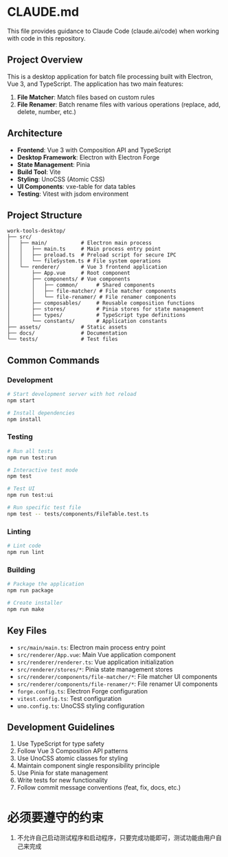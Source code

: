 # CLAUDE.md

This file provides guidance to Claude Code (claude.ai/code) when working with code in this repository.

## Project Overview

This is a desktop application for batch file processing built with Electron, Vue 3, and TypeScript. The application has two main features:

1. **File Matcher**: Match files based on custom rules
2. **File Renamer**: Batch rename files with various operations (replace, add, delete, number, etc.)

## Architecture

- **Frontend**: Vue 3 with Composition API and TypeScript
- **Desktop Framework**: Electron with Electron Forge
- **State Management**: Pinia
- **Build Tool**: Vite
- **Styling**: UnoCSS (Atomic CSS)
- **UI Components**: vxe-table for data tables
- **Testing**: Vitest with jsdom environment

## Project Structure

```
work-tools-desktop/
├── src/
│   ├── main/           # Electron main process
│   │   ├── main.ts     # Main process entry point
│   │   ├── preload.ts  # Preload script for secure IPC
│   │   └── fileSystem.ts # File system operations
│   └── renderer/       # Vue 3 frontend application
│       ├── App.vue     # Root component
│       ├── components/ # Vue components
│       │   ├── common/      # Shared components
│       │   ├── file-matcher/ # File matcher components
│       │   └── file-renamer/ # File renamer components
│       ├── composables/     # Reusable composition functions
│       ├── stores/          # Pinia stores for state management
│       ├── types/           # TypeScript type definitions
│       └── constants/       # Application constants
├── assets/             # Static assets
├── docs/               # Documentation
└── tests/              # Test files
```

## Common Commands

### Development

```bash
# Start development server with hot reload
npm start

# Install dependencies
npm install
```

### Testing

```bash
# Run all tests
npm run test:run

# Interactive test mode
npm test

# Test UI
npm run test:ui

# Run specific test file
npm test -- tests/components/FileTable.test.ts
```

### Linting

```bash
# Lint code
npm run lint
```

### Building

```bash
# Package the application
npm run package

# Create installer
npm run make
```

## Key Files

- `src/main/main.ts`: Electron main process entry point
- `src/renderer/App.vue`: Main Vue application component
- `src/renderer/renderer.ts`: Vue application initialization
- `src/renderer/stores/*`: Pinia state management stores
- `src/renderer/components/file-matcher/*`: File matcher UI components
- `src/renderer/components/file-renamer/*`: File renamer UI components
- `forge.config.ts`: Electron Forge configuration
- `vitest.config.ts`: Test configuration
- `uno.config.ts`: UnoCSS styling configuration

## Development Guidelines

1. Use TypeScript for type safety
2. Follow Vue 3 Composition API patterns
3. Use UnoCSS atomic classes for styling
4. Maintain component single responsibility principle
5. Use Pinia for state management
6. Write tests for new functionality
7. Follow commit message conventions (feat, fix, docs, etc.)

# 必须要遵守的约束

1. 不允许自己启动测试程序和启动程序，只要完成功能即可，测试功能由用户自己来完成
